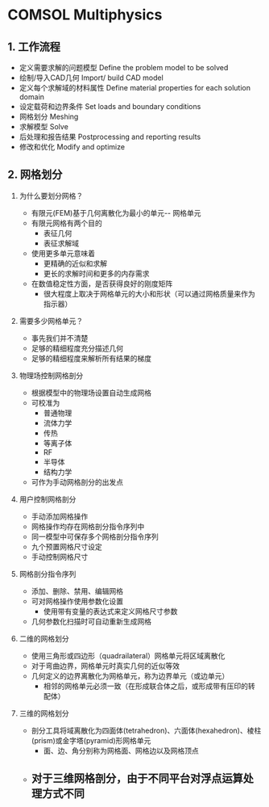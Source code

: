 # COMSOL Multiphysics

## 1. 工作流程
- 定义需要求解的问题模型 Define the problem model to be solved
- 绘制/导入CAD几何 Import/ build CAD model
- 定义每个求解域的材料属性 Define material properties for each solution domain
- 设定载荷和边界条件 Set loads and boundary conditions
- 网格划分 Meshing
- 求解模型 Solve
- 后处理和报告结果 Postprocessing and reporting results
- 修改和优化 Modify and optimize

## 2. 网格划分
1. 为什么要划分网格？
    - 有限元(FEM)基于几何离散化为最小的单元-- 网格单元
    - 有限元网格有两个目的
        - 表征几何
        - 表征求解域
    - 使用更多单元意味着
        - 更精确的近似和求解
        - 更长的求解时间和更多的内存需求
    - 在数值稳定性方面，是否获得良好的刚度矩阵
        - 很大程度上取决于网格单元的大小和形状（可以通过网格质量来作为指示器）

2. 需要多少网格单元？
    - 事先我们并不清楚
    - 足够的精细程度充分描述几何
    - 足够的精细程度来解析所有结果的梯度

3. 物理场控制网格剖分
    - 根据模型中的物理场设置自动生成网格
    - 可校准为
        - 普通物理
        - 流体力学
        - 传热
        - 等离子体
        - RF
        - 半导体
        - 结构力学
    - 可作为手动网格剖分的出发点

4. 用户控制网格剖分
    - 手动添加网格操作
    - 网格操作均存在网格剖分指令序列中
    - 同一模型中可保存多个网格剖分指令序列
    - 九个预置网格尺寸设定
    - 手动控制网格尺寸

5. 网格剖分指令序列
    - 添加、删除、禁用、编辑网格
    - 可对网格操作使用参数化设置
        - 使用带有变量的表达式来定义网格尺寸参数
    - 几何参数化扫描时可自动重新生成网格

6. 二维的网格划分
    - 使用三角形或四边形（quadrailateral）网格单元将区域离散化
    - 对于弯曲边界，网格单元时真实几何的近似等效
    - 几何定义的边界离散化为网格单元，称为边界单元（或边单元）
        - 相邻的网格单元必须一致（在形成联合体之后，或形成带有压印的转配体）

7. 三维的网格划分
    - 剖分工具将域离散化为四面体(tetrahedron)、六面体(hexahedron)、棱柱(prism)或金字塔(pyramid)形网格单元
        - 面、边、角分别称为网格面、网格边以及网格顶点
    - 对于三维网格剖分，由于不同平台对浮点运算处理方式不同
        - 
